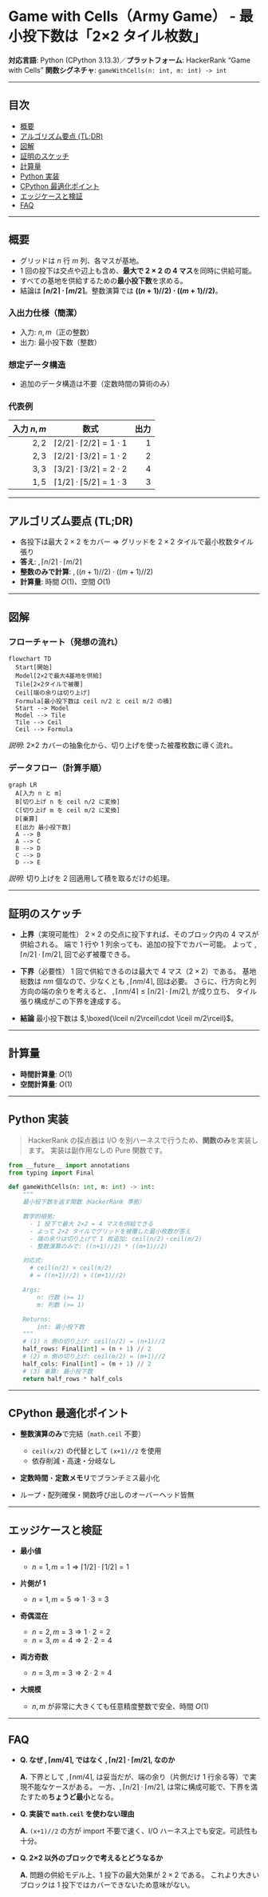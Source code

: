 # Game with Cells（Army Game） - 最小投下数は「2×2 タイル枚数」

**対応言語**: Python (CPython 3.13.3)／**プラットフォーム**: HackerRank “Game with Cells”
**関数シグネチャ**: `gameWithCells(n: int, m: int) -> int`

---

## 目次

- [概要](#overview)
- [アルゴリズム要点 (TL;DR)](#tldr)
- [図解](#figures)
- [証明のスケッチ](#proof)
- [計算量](#complexity)
- [Python 実装](#impl)
- [CPython 最適化ポイント](#cpython)
- [エッジケースと検証](#edgecases)
- [FAQ](#faq)

---

<h2 id="overview">概要</h2>

- グリッドは $n$ 行 $m$ 列、各マスが基地。
- 1 回の投下は交点や辺上も含め、**最大で $2\times 2$ の 4 マス**を同時に供給可能。
- すべての基地を供給するための**最小投下数**を求める。
- 結論は **$\lceil n/2\rceil\cdot \lceil m/2\rceil$**。整数演算では **$((n+1)//2)\cdot((m+1)//2)$**。

### **入出力仕様（簡潔）**

- 入力: $n, m$（正の整数）
- 出力: 最小投下数（整数）

### **想定データ構造**

- 追加のデータ構造は不要（定数時間の算術のみ）

### **代表例**

| 入力 $n,m$ | 数式                                                | 出力 |
| ---------: | --------------------------------------------------- | ---: |
|     $2, 2$ | $\lceil 2/2\rceil\cdot \lceil 2/2\rceil = 1\cdot 1$ |  $1$ |
|     $2, 3$ | $\lceil 2/2\rceil\cdot \lceil 3/2\rceil = 1\cdot 2$ |  $2$ |
|     $3, 3$ | $\lceil 3/2\rceil\cdot \lceil 3/2\rceil = 2\cdot 2$ |  $4$ |
|     $1, 5$ | $\lceil 1/2\rceil\cdot \lceil 5/2\rceil = 1\cdot 3$ |  $3$ |

---

<h2 id="tldr">アルゴリズム要点 (TL;DR)</h2>

- 各投下は最大 $2\times 2$ をカバー ⇒ グリッドを $2\times 2$ タイルで最小枚数タイル張り
- **答え**: $,\lceil n/2\rceil\cdot \lceil m/2\rceil$
- **整数のみで計算**: $,((n+1)//2)\cdot((m+1)//2)$
- **計算量**: 時間 $O(1)$、空間 $O(1)$

---

<h2 id="figures">図解</h2>

### **フローチャート（発想の流れ）**

```mermaid
flowchart TD
  Start[開始]
  Model[2×2で最大4基地を供給]
  Tile[2×2タイルで被覆]
  Ceil[端の余りは切り上げ]
  Formula[最小投下数は ceil n/2 と ceil m/2 の積]
  Start --> Model
  Model --> Tile
  Tile --> Ceil
  Ceil --> Formula
```

_説明_: 2×2 カバーの抽象化から、切り上げを使った被覆枚数に導く流れ。

### **データフロー（計算手順）**

```mermaid
graph LR
  A[入力 n と m]
  B[切り上げ n を ceil n/2 に変換]
  C[切り上げ m を ceil m/2 に変換]
  D[乗算]
  E[出力 最小投下数]
  A --> B
  A --> C
  B --> D
  C --> D
  D --> E
```

_説明_: 切り上げを 2 回適用して積を取るだけの処理。

---

<h2 id="proof">証明のスケッチ</h2>

- **上界**（実現可能性）
  $2\times 2$ の交点に投下すれば、そのブロック内の 4 マスが供給される。
  端で $1$ 行や $1$ 列余っても、追加の投下でカバー可能。
  よって $,\lceil n/2\rceil\cdot \lceil m/2\rceil,$ 回で必ず被覆できる。

- **下界**（必要性）
  1 回で供給できるのは最大で $4$ マス（$2\times 2$）である。
  基地総数は $nm$ 個なので、少なくとも $,\lceil nm/4\rceil,$ 回は必要。
  さらに、行方向と列方向の端の余りを考えると、
  $,\lceil nm/4\rceil \le \lceil n/2\rceil\cdot \lceil m/2\rceil,$ が成り立ち、
  タイル張り構成がこの下界を達成する。

- **結論**
  最小投下数は $,\boxed{\lceil n/2\rceil\cdot \lceil m/2\rceil}$。

---

<h2 id="complexity">計算量</h2>

- **時間計算量**: $O(1)$
- **空間計算量**: $O(1)$

---

<h2 id="impl">Python 実装</h2>

> HackerRank の採点器は I/O を別ハーネスで行うため、**関数のみ**を実装します。
> 実装は副作用なしの Pure 関数です。

```python
from __future__ import annotations
from typing import Final

def gameWithCells(n: int, m: int) -> int:
    """
    最小投下数を返す関数（HackerRank 準拠）

    数学的根拠:
      - 1 投下で最大 2×2 = 4 マスを供給できる
      - よって 2×2 タイルでグリッドを被覆した最小枚数が答え
      - 端の余りは切り上げで 1 枚追加: ceil(n/2)・ceil(m/2)
      - 整数演算のみで: ((n+1)//2) * ((m+1)//2)

    対応式:
      # ceil(n/2) × ceil(m/2)
      # = ((n+1)//2) × ((m+1)//2)

    Args:
        n: 行数 (>= 1)
        m: 列数 (>= 1)

    Returns:
        int: 最小投下数
    """
    # (1) n 側の切り上げ: ceil(n/2) = (n+1)//2
    half_rows: Final[int] = (n + 1) // 2
    # (2) m 側の切り上げ: ceil(m/2) = (m+1)//2
    half_cols: Final[int] = (m + 1) // 2
    # (3) 乗算: 最小投下数
    return half_rows * half_cols
```

---

<h2 id="cpython">CPython 最適化ポイント</h2>

- **整数演算のみ**で完結（`math.ceil` 不要）
    - `ceil(x/2)` の代替として `(x+1)//2` を使用
    - 依存削減・高速・分岐なし

- **定数時間**・**定数メモリ**でブランチミス最小化
- ループ・配列確保・関数呼び出しのオーバーヘッド皆無

---

<h2 id="edgecases">エッジケースと検証</h2>

- **最小値**
    - $n=1, m=1 \Rightarrow \lceil 1/2\rceil\cdot \lceil 1/2\rceil = 1$

- **片側が 1**
    - $n=1, m=5 \Rightarrow 1\cdot 3 = 3$

- **奇偶混在**
    - $n=2, m=3 \Rightarrow 1\cdot 2 = 2$
    - $n=3, m=4 \Rightarrow 2\cdot 2 = 4$

- **両方奇数**
    - $n=3, m=3 \Rightarrow 2\cdot 2 = 4$

- **大規模**
    - $n, m$ が非常に大きくても任意精度整数で安全、時間 $O(1)$

---

<h2 id="faq">FAQ</h2>

- **Q. なぜ $,\lceil nm/4\rceil,$ ではなく $,\lceil n/2\rceil\cdot \lceil m/2\rceil,$ なのか**

    **A.** 下界として $,\lceil nm/4\rceil,$ は妥当だが、端の余り（片側だけ 1 行余る等）で実現不能なケースがある。
    一方、$,\lceil n/2\rceil\cdot \lceil m/2\rceil,$ は常に構成可能で、下界を満たすため**ちょうど最小**となる。

- **Q. 実装で `math.ceil` を使わない理由**

    **A.** `(x+1)//2` の方が import 不要で速く、I/O ハーネス上でも安定。可読性も十分。

- **Q. 2×2 以外のブロックで考えるとどうなるか**

    **A.** 問題の供給モデル上、1 投下の最大効果が $2\times 2$ である。
    これより大きいブロックは 1 投下ではカバーできないため意味がない。
